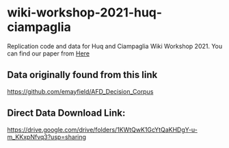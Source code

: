 # wiki-workshop-2021-huq-ciampaglia
Replication code and data for Huq and Ciampaglia Wiki Workshop 2021. You can find our paper from [Here](https://dl.acm.org/doi/abs/10.1145/3442442.3452354)

## Data originally found from this link
https://github.com/emayfield/AFD_Decision_Corpus

## Direct Data Download Link:
https://drive.google.com/drive/folders/1KWtQwK1GcYtQaKHDgY-u-m_KKxpNfvq3?usp=sharing




